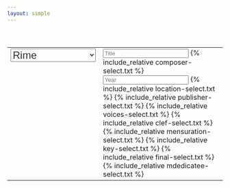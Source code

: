 ```yaml
---
layout: simple
---
```


<style>

.select {
	font-size: 18pt;
	color: #333;
}

</style>


<table style="padding-top:40px; padding-bottom:40px" width="100%">
<tr><td style="width:200px; vertical-align:top">

<select class="genre select">
	<option value="rime">Rime</option>
	<option value="gerusalemme">Gerusalemme</option>
	<option value="aminta">Aminta</option>
	<option value="ecloghe">Ecloghe</option>
	<option value="rinaldo">Rinaldo</option>
	<option value="lagrime">Lagrime</option>
	<option value="torrismondo">Re Torrismondo</option>
	<option value="conquistata">Gerusalemme c.</option>
</select>

<br>
<div id="work-count"></div>
</td><td style="vertical-align:top">
<input style="width:200px;" placeholder="Title" id="browse-title" value="" />
{% include_relative composer-select.txt %}
<input style="width:200px;" placeholder="Year" id="browse-year" value="" />
{% include_relative location-select.txt %}
{% include_relative publisher-select.txt %}
<!--
<input style="width:200px;" placeholder="Orig. voices" id="browse-ovoices" value="" />
<input style="width:200px;" placeholder="Extant voices" id="browse-evoices" value="" />
-->
{% include_relative voices-select.txt %}
{% include_relative clef-select.txt %}
{% include_relative mensuration-select.txt %}
{% include_relative key-select.txt %}
{% include_relative final-select.txt %}
{% include_relative mdedicatee-select.txt %}

</td>
</tr>
</table>

<div id="browse-results">

</div>

